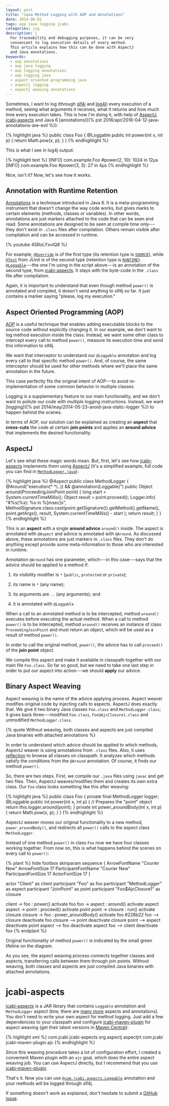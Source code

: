 ```yaml
---
layout: post
title: "Java Method Logging with AOP and Annotations"
date: 2014-06-01
tags: aop java logging jcabi
categories: jcg
description: |
  For traceability and debugging purposes, it can be very
  convenient to log execution details of every method.
  This article explains how this can be done with AspectJ
  and Java annotations.
keywords:
  - aop annotations
  - aop java logging
  - aop logging annotations
  - aop logging java
  - aspect oriented programming java
  - aspectj logging
  - aspectj weaving annotations
---
```


Sometimes, I want to log (through [slf4j](http://www.slf4j.org)
and [log4j](http://logging.apache.org/log4j/2.x/)) every execution
of a method, seeing what arguments it receives, what
it returns and how much time every execution takes.
This is how I'm doing it, with help of [AspectJ](http://eclipse.org/aspectj/),
[jcabi-aspects](http://aspects.jcabi.com) and Java 6
[annotations]({% pst 2016/apr/2016-04-12-java-annotations-are-evil %}):

{% highlight java %}
public class Foo {
  @Loggable
  public int power(int x, int p) {
    return Math.pow(x, p);
  }
}
{% endhighlight %}

This is what I see in log4j output:

{% highlight text %}
[INFO] com.example.Foo #power(2, 10): 1024 in 12μs
[INFO] com.example.Foo #power(3, 3): 27 in 4μs
{% endhighlight %}

Nice, isn't it? Now, let's see how it works.

<!--more-->

## Annotation with Runtime Retention

[Annotations](http://en.wikipedia.org/wiki/Java_annotation) is
a technique introduced in Java 6. It is a meta-programming
instrument that doesn't change the way code works, but gives
marks to certain elements (methods, classes or variables).
In other words, annotations are just markers attached to the code
that can be seen and read. Some annotations are designed to be
seen at compile time only---they don't exist in `.class` files after
compilation. Others remain visible after compilation and can
be accessed in runtime.

{% youtube 4SRoLYxvIQ8 %}

For example,
[`@Override`](http://docs.oracle.com/javase/7/docs/api/java/lang/Override.html) is of
the first type (its retention type is [`SOURCE`](http://docs.oracle.com/javase/7/docs/api/java/lang/annotation/RetentionPolicy.html#SOURCE)), while [`@Test`](http://junit.sourceforge.net/javadoc/org/junit/Test.html) from JUnit is of the second type (retention type is [`RUNTIME`](http://docs.oracle.com/javase/7/docs/api/java/lang/annotation/RetentionPolicy.html#RUNTIME)).
[`@Loggable`](http://aspects.jcabi.com/apidocs-0.15.1/com/jcabi/aspects/Loggable.html)---the one I'm using in the script above---is an annotation of the second type,
from [jcabi-aspects](http://aspects.jcabi.com).
It stays with the byte-code in the `.class` file after compilation.

Again, it is important to understand that even though
method `power()` is annotated and compiled, it doesn't
send anything to slf4j so far. It just contains
a marker saying "please, log my execution."

## Aspect Oriented Programming (AOP)

[AOP](http://en.wikipedia.org/wiki/Aspect-oriented_programming)
is a useful technique that enables adding executable blocks
to the source code without explicitly changing it. In our example,
we don't want to log method execution inside the class. Instead,
we want some other class to intercept every call to method `power()`,
measure its execution time and send this information to slf4j.

We want that interceptor to understand our `@Loggable` annotation
and log every call to that specific method `power()`. And, of course,
the same interceptor should be used for other methods where
we'll place the same annotation in the future.

This case perfectly fits the original intent of AOP---to avoid re-implementation of some common behavior in multiple classes.

Logging is a supplementary feature to our main functionality,
and we don't want to pollute our code with multiple logging
instructions. Instead, we want
[logging]({% pst 2014/may/2014-05-23-avoid-java-static-logger %})
to happen behind the scenes.

In terms of AOP, our solution can be explained as creating
an **aspect** that **cross-cuts** the code at certain
**join points** and applies an **around advice** that
implements the desired functionality.

## AspectJ

Let's see what these magic words mean. But, first,
let's see how [jcabi-aspects](http://aspects.jcabi.com)
implements them using [AspectJ](http://eclipse.org/aspectj/)
(it's a simplified example, full code you can find in
[`MethodLogger.java`](https://github.com/jcabi/jcabi-aspects/blob/jcabi-0.15.2/src/main/java/com/jcabi/aspects/aj/MethodLogger.java)):

{% highlight java %}
@Aspect
public class MethodLogger {
  @Around("execution(* *(..)) && @annotation(Loggable)")
  public Object around(ProceedingJoinPoint point) {
    long start = System.currentTimeMillis();
    Object result = point.proceed();
    Logger.info(
      "#%s(%s): %s in %[msec]s",
      MethodSignature.class.cast(point.getSignature()).getMethod().getName(),
      point.getArgs(),
      result,
      System.currentTimeMillis() - start
    );
    return result;
  }
}
{% endhighlight %}

This is an **aspect** with a single **around advice**
`around()` inside. The aspect is annotated with `@Aspect`
and advice is annotated with `@Around`. As discussed above,
these annotations are just markers in `.class` files. They don't do
anything except provide some meta-information to those who are interested in runtime.

Annotation `@Around` has one parameter, which---in this case---says that the advice should be applied to a method if:

 1. its visibility modifier is `*` (`public`, `protected` or `private`);

 2. its name is `*` (any name);

 3. its arguments are `..` (any arguments); and

 4. it is annotated with `@Loggable`

When a call to an annotated method is to be intercepted,
method `around()` executes before executing the actual method.
When a call to method `power()` is to be intercepted, method `around()`
receives an instance of class `ProceedingJoinPoint` and must return an
object, which will be used as a result of method `power()`.

In order to call the original method, `power()`, the advice has
to call `proceed()` of the **join point** object.

We compile this aspect and make it available in classpath
together with our main file `Foo.class`. So far so good,
but we need to take one last step in order to put
our aspect into action---we should **apply** our advice.

## Binary Aspect Weaving

Aspect weaving is the name of the advice applying process.
Aspect weaver modifies original code by injecting calls to aspects.
AspectJ does exactly that. We give it two binary Java classes `Foo.class`
and `MethodLogger.class`; it gives back three---modified
`Foo.class`, `Foo$AjcClosure1.class` and unmodified `MethodLogger.class`.

{% quote Without weaving, both classes and aspects are just compiled Java binaries with attached annotations %}

In order to understand which advice should be applied to which methods,
AspectJ weaver is using annotations from `.class` files.
Also, it uses [reflection](http://docs.oracle.com/javase/tutorial/reflect/)
to browse all classes on classpath. It analyzes which methods satisfy
the conditions from the `@Around` annotation.
Of course, it finds our method `power()`.

So, there are two steps. First, we compile our `.java` files using
`javac` and get two files. Then, AspectJ weaves/modifies them and
creates its own extra class. Our `Foo` class looks something
like this after weaving:

{% highlight java %}
public class Foo {
  private final MethodLogger logger;
  @Loggable
  public int power(int x, int p) {
    // Prepares the "point" object
    return this.logger.around(point);
  }
  private int power_aroundBody(int x, int p) {
    return Math.pow(x, p);
  }
}
{% endhighlight %}

AspectJ weaver moves our original functionality to a new method,
`power_aroundBody()`, and redirects all `power()` calls
to the aspect class `MethodLogger`.

Instead of one method `power()` in class `Foo` now we have
four classes working together. From now on,
this is what happens behind the scenes on every call to `power()`:

{% plant %}
hide footbox
skinparam sequence {
  ArrowFontName "Courier New"
  ArrowFontSize 17
  ParticipantFontName "Courier New"
  ParticipantFontSize 17
  ActorFontSize 17
}

actor "Client" as client
participant "Foo" as foo
participant "MethodLogger" as aspect
participant "JoinPoint" as point
participant "Foo$AjcClosure1" as closure

client -> foo : power()
activate foo
foo -> aspect : around()
activate aspect
aspect -> point : proceed()
activate point
point -> closure : run()
activate closure
closure -> foo : power_aroundBody()
activate foo #228b22
foo --> closure
deactivate foo
closure --> point
deactivate closure
point --> aspect
deactivate point
aspect --> foo
deactivate aspect
foo --> client
deactivate foo
{% endplant %}

Original functionality of method `power()` is indicated
by the small green lifeline on the diagram.

As you see, the aspect weaving process connects together classes
and aspects, transferring calls between them through join points.
Without weaving, both classes and aspects are just
compiled Java binaries with attached annotations.

# jcabi-aspects

[jcabi-aspects](http://aspects.jcabi.com) is a JAR library
that contains `Loggable` annotation and `MethodLogger`
aspect (btw, there are [many more](http://aspects.jcabi.com)
aspects and annotations). You don't need to write your own
aspect for method logging. Just add a few dependencies to
your classpath and configure [jcabi-maven-plugin](http://plugin.jcabi.com)
for aspect weaving
(get their latest versions in [Maven Central](http://search.maven.org/)):

{% highlight xml %}
<project>
  <dependencies>
    <dependency>
      <groupId>com.jcabi</groupId>
      <artifactId>jcabi-aspects</artifactId>
    </dependency>
    <dependency>
      <groupId>org.aspectj</groupId>
      <artifactId>aspectjrt</artifactId>
    </dependency>
  </dependencies>
  <build>
    <plugins>
      <plugin>
        <groupId>com.jcabi</groupId>
        <artifactId>jcabi-maven-plugin</artifactId>
        <executions>
          <execution>
            <goals>
              <goal>ajc</goal>
            </goals>
          </execution>
        </executions>
      </plugin>
    </plugins>
  </build>
</project>
{% endhighlight %}

Since this weaving procedure takes a lot of configuration effort,
I created a convenient Maven plugin with an `ajc` goal, which does
the entire aspect weaving job. You can use AspectJ directly, but
I recommend that you use [jcabi-maven-plugin](http://plugin.jcabi.com).

That's it. Now you can use [`@com.jcabi.aspects.Loggable`](http://aspects.jcabi.com/apidocs-0.15.1/com/jcabi/aspects/Loggable.html)
annotation and your methods will be logged through slf4j.

If something doesn't work as explained, don't hesitate to
submit a [GitHub issue](https://github.com/jcabi/jcabi-aspects/issues).
